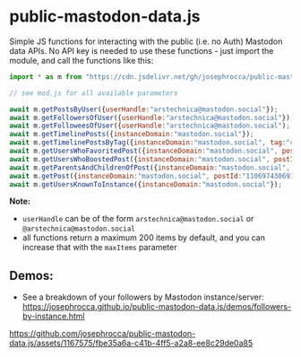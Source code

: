 # public-mastodon-data.js
Simple JS functions for interacting with the public (i.e. no Auth) Mastodon data APIs. No API key is needed to use these functions - just import the module, and call the functions like this:

```js
import * as m from "https://cdn.jsdelivr.net/gh/josephrocca/public-mastodon-data.js@0.0.3/mod.js";

// see mod.js for all available parameters

await m.getPostsByUser({userHandle:"arstechnica@mastodon.social"});
await m.getFollowersOfUser({userHandle:"arstechnica@mastodon.social"}); // users that follow this user
await m.getFolloweesOfUser({userHandle:"arstechnica@mastodon.social"); // users that this user follows
await m.getTimelinePosts({instanceDomain:"mastodon.social"});
await m.getTimelinePostsByTag({instanceDomain:"mastodon.social", tag:"cat"});
await m.getUsersWhoFavoritedPost({instanceDomain:"mastodon.social", postId:"110697430691266528"});
await m.getUsersWhoBoostedPost({instanceDomain:"mastodon.social", postId:"110697430691266528"});
await m.getParentsAndChildrenOfPost({instanceDomain:"mastodon.social", postId:"110697449558194709"});
await m.getPost({instanceDomain:"mastodon.social", postId:"110697430691266528"});
await m.getUsersKnownToInstance({instanceDomain:"mastodon.social"});
```

**Note:**
  * `userHandle` can be of the form `arstechnica@mastodon.social` or `@arstechnica@mastodon.social`
  * all functions return a maximum 200 items by default, and you can increase that with the `maxItems` parameter

## Demos:

 * See a breakdown of your followers by Mastodon instance/server: https://josephrocca.github.io/public-mastodon-data.js/demos/followers-by-instance.html




https://github.com/josephrocca/public-mastodon-data.js/assets/1167575/fbe35a6a-c41b-4ff5-a2a8-ee8c29de0a85



